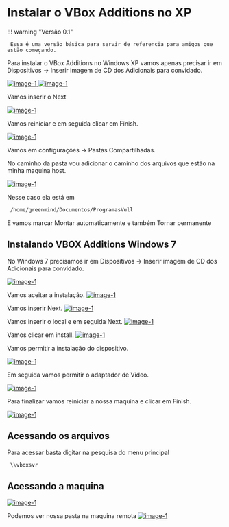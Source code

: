 # Instalar o VBox Additions no XP
!!! warning "Versão 0.1"

     Essa é uma versão básica para servir de referencia para amigos que estão começando.

Para instalar o VBox Additions no Windows XP vamos apenas precisar ir em Dispositivos -> Inserir imagem de CD dos Adicionais para convidado.

<a class="example-image-link" href="https://greenmind.top/abase/CDN/Virtualbox/VBox-Additions/01-install-vbox-additions.png" data-lightbox="example-1">
  <img class="example-image" src="https://greenmind.top/abase/CDN/Virtualbox/VBox-Additions/thumb01-install-vbox-additions.png" alt="image-1" />
</a>

<a class="example-image-link" href="https://greenmind.top/abase/CDN/Virtualbox/VBox-Additions/02-install-vbox-additions.png" data-lightbox="example-1">
  <img class="example-image" src="https://greenmind.top/abase/CDN/Virtualbox/VBox-Additions/thumb02-install-vbox-additions.png" alt="image-1" />
</a>

Vamos inserir o Next

<a class="example-image-link" href="https://greenmind.top/abase/CDN/Virtualbox/VBox-Additions/03-install-vbox-additions.png" data-lightbox="example-1">
  <img class="example-image" src="https://greenmind.top/abase/CDN/Virtualbox/VBox-Additions/thumb03-install-vbox-additions.png" alt="image-1" />
</a>

Vamos reiniciar e em seguida clicar em Finish.

<a class="example-image-link" href="https://greenmind.top/abase/CDN/Virtualbox/VBox-Additions/04-install-vbox-additions.png" data-lightbox="example-1">
  <img class="example-image" src="https://greenmind.top/abase/CDN/Virtualbox/VBox-Additions/thumb04-install-vbox-additions.png" alt="image-1" />
</a>

Vamos em configurações -> Pastas Compartilhadas.

No caminho da pasta vou adicionar o caminho dos arquivos que estão na minha maquina host.

<a class="example-image-link" href="https://greenmind.top/abase/CDN/Virtualbox/VBox-Additions/05-install-vbox-additions.png" data-lightbox="example-1">
  <img class="example-image" src="https://greenmind.top/abase/CDN/Virtualbox/VBox-Additions/thumb05-install-vbox-additions.png" alt="image-1" />
</a>

Nesse caso ela está em
```sh
 /home/greenmind/Documentos/ProgramasVull
```

E vamos marcar Montar automaticamente e também Tornar permanente


## Instalando VBOX Additions Windows 7
No Windows 7 precisamos ir em Dispositivos -> Inserir imagem de CD dos Adicionais para convidado.

<a class="example-image-link" href="https://greenmind.top/abase/CDN/Virtualbox/VBox-Additions/01-windows7-vbox-additions.png" data-lightbox="example-1">
  <img class="example-image" src="https://greenmind.top/abase/CDN/Virtualbox/VBox-Additions/thumb01-windows7-vbox-additions.png" alt="image-1" />
</a>

Vamos aceitar a instalação.
<a class="example-image-link" href="https://greenmind.top/abase/CDN/Virtualbox/VBox-Additions/02-windows7-vbox-additions.png" data-lightbox="example-1">
  <img class="example-image" src="https://greenmind.top/abase/CDN/Virtualbox/VBox-Additions/thumb02-windows7-vbox-additions.png" alt="image-1" />
</a>


Vamos inserir Next.
<a class="example-image-link" href="https://greenmind.top/abase/CDN/Virtualbox/VBox-Additions/03-windows7-vbox-additions.png" data-lightbox="example-1">
  <img class="example-image" src="https://greenmind.top/abase/CDN/Virtualbox/VBox-Additions/thumb03-windows7-vbox-additions.png" alt="image-1" />
</a>

Vamos inserir o local e em seguida Next.
<a class="example-image-link" href="https://greenmind.top/abase/CDN/Virtualbox/VBox-Additions/04-windows7-vbox-additions.png" data-lightbox="example-1">
  <img class="example-image" src="https://greenmind.top/abase/CDN/Virtualbox/VBox-Additions/thumb04-windows7-vbox-additions.png" alt="image-1" />
</a>


Vamos clicar em install.
<a class="example-image-link" href="https://greenmind.top/abase/CDN/Virtualbox/VBox-Additions/05-windows7-vbox-additions.png" data-lightbox="example-1">
  <img class="example-image" src="https://greenmind.top/abase/CDN/Virtualbox/VBox-Additions/thumb05-windows7-vbox-additions.png" alt="image-1" />
</a>

Vamos permitir a instalação do dispositivo.

<a class="example-image-link" href="https://greenmind.top/abase/CDN/Virtualbox/VBox-Additions/06-windows7-vbox-additions.png" data-lightbox="example-1">
  <img class="example-image" src="https://greenmind.top/abase/CDN/Virtualbox/VBox-Additions/thumb06-windows7-vbox-additions.png" alt="image-1" />
</a>

Em seguida vamos permitir o adaptador de Video.

<a class="example-image-link" href="https://greenmind.top/abase/CDN/Virtualbox/VBox-Additions/07-windows7-vbox-additions.png" data-lightbox="example-1">
  <img class="example-image" src="https://greenmind.top/abase/CDN/Virtualbox/VBox-Additions/thumb07-windows7-vbox-additions.png" alt="image-1" />
</a>

Para finalizar vamos reiniciar a nossa maquina e clicar em Finish.

<a class="example-image-link" href="https://greenmind.top/abase/CDN/Virtualbox/VBox-Additions/08-windows7-vbox-additions.png" data-lightbox="example-1">
  <img class="example-image" src="https://greenmind.top/abase/CDN/Virtualbox/VBox-Additions/thumb08-windows7-vbox-additions.png" alt="image-1" />
</a>

## Acessando os arquivos
Para acessar basta digitar na pesquisa do menu principal
```ssh
 \\vboxsvr
```

## Acessando a maquina
<a class="example-image-link" href="https://greenmind.top/abase/CDN/Virtualbox/VBox-Additions/06-install-vbox-additions.png" data-lightbox="example-1">
  <img class="example-image" src="https://greenmind.top/abase/CDN/Virtualbox/VBox-Additions/thumb06-install-vbox-additions.png" alt="image-1" />
</a>


Podemos ver nossa pasta na maquina remota
<a class="example-image-link" href="https://greenmind.top/abase/CDN/Virtualbox/VBox-Additions/07-install-vbox-additions.png" data-lightbox="example-1">
  <img class="example-image" src="https://greenmind.top/abase/CDN/Virtualbox/VBox-Additions/thumb07-install-vbox-additions.png" alt="image-1" />
</a>
